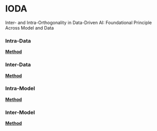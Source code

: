 # IODA
Inter- and Intra-Orthogonality in Data-Driven AI: Foundational Principle Across Model and Data

### Intra-Data

 [**Method**](https://github.com/caoql98/VIFS)    
 
### Inter-Data

 [**Method**](https://github.com/SHIBOYA/QNet)        

### Intra-Model

 [**Method**](https://arxiv.org/pdf/2311.17112)      

### Inter-Model

 [**Method**](https://github.com/caoql98/DPLQ)        




